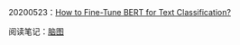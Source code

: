 20200523：[How to Fine-Tune BERT for Text Classification?](https://arxiv.org/abs/1905.05583) 

阅读笔记：[脑图](http://naotu.baidu.com/file/d5326fe5553fb22206d5687f598c88f3?token=eca20202e006c2b2)